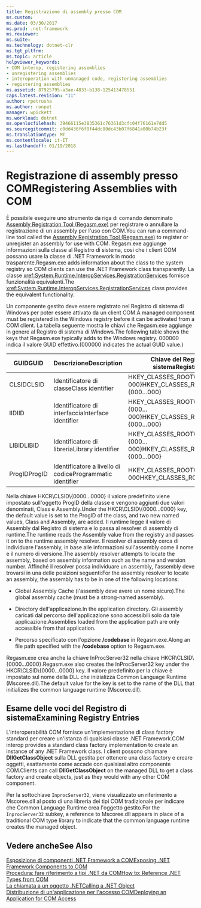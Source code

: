 ```yaml
---
title: Registrazione di assembly presso COM
ms.custom: 
ms.date: 03/30/2017
ms.prod: .net-framework
ms.reviewer: 
ms.suite: 
ms.technology: dotnet-clr
ms.tgt_pltfrm: 
ms.topic: article
helpviewer_keywords:
- COM interop, registering assemblies
- unregistering assemblies
- interoperation with unmanaged code, registering assemblies
- registering assemblies
ms.assetid: 87925795-a3ae-4833-b138-125413478551
caps.latest.revision: "11"
author: rpetrusha
ms.author: ronpet
manager: wpickett
ms.workload: dotnet
ms.openlocfilehash: 39466115e3835361c76361d3cfc04f76161e7dd5
ms.sourcegitcommit: c0dd436f6f8f44dc80dc43b07f6841a00b74b23f
ms.translationtype: MT
ms.contentlocale: it-IT
ms.lasthandoff: 01/19/2018
---
```

# <a name="registering-assemblies-with-com"></a><span data-ttu-id="1598b-102">Registrazione di assembly presso COM</span><span class="sxs-lookup"><span data-stu-id="1598b-102">Registering Assemblies with COM</span></span>
<span data-ttu-id="1598b-103">È possibile eseguire uno strumento da riga di comando denominato [Assembly Registration Tool (Regasm.exe)](../../../docs/framework/tools/regasm-exe-assembly-registration-tool.md) per registrare o annullare la registrazione di un assembly per l'uso con COM.</span><span class="sxs-lookup"><span data-stu-id="1598b-103">You can run a command-line tool called the [Assembly Registration Tool (Regasm.exe)](../../../docs/framework/tools/regasm-exe-assembly-registration-tool.md) to register or unregister an assembly for use with COM.</span></span> <span data-ttu-id="1598b-104">Regasm.exe aggiunge informazioni sulla classe al Registro di sistema, così che i client COM possano usare la classe di .NET Framework in modo trasparente.</span><span class="sxs-lookup"><span data-stu-id="1598b-104">Regasm.exe adds information about the class to the system registry so COM clients can use the .NET Framework class transparently.</span></span> <span data-ttu-id="1598b-105">La classe <xref:System.Runtime.InteropServices.RegistrationServices> fornisce funzionalità equivalenti.</span><span class="sxs-lookup"><span data-stu-id="1598b-105">The <xref:System.Runtime.InteropServices.RegistrationServices> class provides the equivalent functionality.</span></span>  
  
 <span data-ttu-id="1598b-106">Un componente gestito deve essere registrato nel Registro di sistema di Windows per poter essere attivato da un client COM.</span><span class="sxs-lookup"><span data-stu-id="1598b-106">A managed component must be registered in the Windows registry before it can be activated from a COM client.</span></span> <span data-ttu-id="1598b-107">La tabella seguente mostra le chiavi che Regasm.exe aggiunge in genere al Registro di sistema di Windows.</span><span class="sxs-lookup"><span data-stu-id="1598b-107">The following table shows the keys that Regasm.exe typically adds to the Windows registry.</span></span> <span data-ttu-id="1598b-108">000000 indica il valore GUID effettivo.</span><span class="sxs-lookup"><span data-stu-id="1598b-108">(000000 indicates the actual GUID value.)</span></span>  
  
|<span data-ttu-id="1598b-109">GUID</span><span class="sxs-lookup"><span data-stu-id="1598b-109">GUID</span></span>|<span data-ttu-id="1598b-110">Descrizione</span><span class="sxs-lookup"><span data-stu-id="1598b-110">Description</span></span>|<span data-ttu-id="1598b-111">Chiave del Registro di sistema</span><span class="sxs-lookup"><span data-stu-id="1598b-111">Registry key</span></span>|  
|----------|-----------------|------------------|  
|<span data-ttu-id="1598b-112">CLSID</span><span class="sxs-lookup"><span data-stu-id="1598b-112">CLSID</span></span>|<span data-ttu-id="1598b-113">Identificatore di classe</span><span class="sxs-lookup"><span data-stu-id="1598b-113">Class identifier</span></span>|<span data-ttu-id="1598b-114">HKEY_CLASSES_ROOT\CLSID\\{000…000}</span><span class="sxs-lookup"><span data-stu-id="1598b-114">HKEY_CLASSES_ROOT\CLSID\\{000…000}</span></span>|  
|<span data-ttu-id="1598b-115">IID</span><span class="sxs-lookup"><span data-stu-id="1598b-115">IID</span></span>|<span data-ttu-id="1598b-116">Identificatore di interfaccia</span><span class="sxs-lookup"><span data-stu-id="1598b-116">Interface identifier</span></span>|<span data-ttu-id="1598b-117">HKEY_CLASSES_ROOT\Interface\\{000…000}</span><span class="sxs-lookup"><span data-stu-id="1598b-117">HKEY_CLASSES_ROOT\Interface\\{000…000}</span></span>|  
|<span data-ttu-id="1598b-118">LIBID</span><span class="sxs-lookup"><span data-stu-id="1598b-118">LIBID</span></span>|<span data-ttu-id="1598b-119">Identificatore di libreria</span><span class="sxs-lookup"><span data-stu-id="1598b-119">Library identifier</span></span>|<span data-ttu-id="1598b-120">HKEY_CLASSES_ROOT\TypeLib\\{000…000}</span><span class="sxs-lookup"><span data-stu-id="1598b-120">HKEY_CLASSES_ROOT\TypeLib\\{000…000}</span></span>|  
|<span data-ttu-id="1598b-121">ProgID</span><span class="sxs-lookup"><span data-stu-id="1598b-121">ProgID</span></span>|<span data-ttu-id="1598b-122">Identificatore a livello di codice</span><span class="sxs-lookup"><span data-stu-id="1598b-122">Programmatic identifier</span></span>|<span data-ttu-id="1598b-123">HKEY_CLASSES_ROOT\000…000</span><span class="sxs-lookup"><span data-stu-id="1598b-123">HKEY_CLASSES_ROOT\000…000</span></span>|  
  
 <span data-ttu-id="1598b-124">Nella chiave HKCR\CLSID\\{0000…0000} il valore predefinito viene impostato sull'oggetto ProgID della classe e vengono aggiunti due valori denominati, Class e Assembly.</span><span class="sxs-lookup"><span data-stu-id="1598b-124">Under the HKCR\CLSID\\{0000…0000} key, the default value is set to the ProgID of the class, and two new named values, Class and Assembly, are added.</span></span> <span data-ttu-id="1598b-125">Il runtime legge il valore di Assembly dal Registro di sistema e lo passa al resolver di assembly di runtime.</span><span class="sxs-lookup"><span data-stu-id="1598b-125">The runtime reads the Assembly value from the registry and passes it on to the runtime assembly resolver.</span></span> <span data-ttu-id="1598b-126">Il resolver di assembly cerca di individuare l'assembly, in base alle informazioni sull'assembly come il nome e il numero di versione.</span><span class="sxs-lookup"><span data-stu-id="1598b-126">The assembly resolver attempts to locate the assembly, based on assembly information such as the name and version number.</span></span> <span data-ttu-id="1598b-127">Affinché il resolver possa individuare un assembly, l'assembly deve trovarsi in una delle posizioni seguenti:</span><span class="sxs-lookup"><span data-stu-id="1598b-127">For the assembly resolver to locate an assembly, the assembly has to be in one of the following locations:</span></span>  
  
-   <span data-ttu-id="1598b-128">Global Assembly Cache (l'assembly deve avere un nome sicuro).</span><span class="sxs-lookup"><span data-stu-id="1598b-128">The global assembly cache (must be a strong-named assembly).</span></span>  
  
-   <span data-ttu-id="1598b-129">Directory dell'applicazione.</span><span class="sxs-lookup"><span data-stu-id="1598b-129">In the application directory.</span></span> <span data-ttu-id="1598b-130">Gli assembly caricati dal percorso dell'applicazione sono accessibili solo da tale applicazione.</span><span class="sxs-lookup"><span data-stu-id="1598b-130">Assemblies loaded from the application path are only accessible from that application.</span></span>  
  
-   <span data-ttu-id="1598b-131">Percorso specificato con l'opzione **/codebase** in Regasm.exe.</span><span class="sxs-lookup"><span data-stu-id="1598b-131">Along an file path specified with the **/codebase** option to Regasm.exe.</span></span>  
  
 <span data-ttu-id="1598b-132">Regasm.exe crea anche la chiave InProcServer32 nella chiave HKCR\CLSID\\{0000…0000}.</span><span class="sxs-lookup"><span data-stu-id="1598b-132">Regasm.exe also creates the InProcServer32 key under the HKCR\CLSID\\{0000…0000} key.</span></span> <span data-ttu-id="1598b-133">Il valore predefinito per la chiave è impostato sul nome della DLL che inizializza Common Language Runtime (Mscoree.dll).</span><span class="sxs-lookup"><span data-stu-id="1598b-133">The default value for the key is set to the name of the DLL that initializes the common language runtime (Mscoree.dll).</span></span>  
  
## <a name="examining-registry-entries"></a><span data-ttu-id="1598b-134">Esame delle voci del Registro di sistema</span><span class="sxs-lookup"><span data-stu-id="1598b-134">Examining Registry Entries</span></span>  
 <span data-ttu-id="1598b-135">L'interoperabilità COM fornisce un'implementazione di class factory standard per creare un'istanza di qualsiasi classe .NET Framework.</span><span class="sxs-lookup"><span data-stu-id="1598b-135">COM interop provides a standard class factory implementation to create an instance of any .NET Framework class.</span></span> <span data-ttu-id="1598b-136">I client possono chiamare **DllGetClassObject** sulla DLL gestita per ottenere una class factory e creare oggetti, esattamente come accade con qualsiasi altro componente COM.</span><span class="sxs-lookup"><span data-stu-id="1598b-136">Clients can call **DllGetClassObject** on the managed DLL to get a class factory and create objects, just as they would with any other COM component.</span></span>  
  
 <span data-ttu-id="1598b-137">Per la sottochiave `InprocServer32`, viene visualizzato un riferimento a Mscoree.dll al posto di una libreria dei tipi COM tradizionale per indicare che Common Language Runtime crea l'oggetto gestito.</span><span class="sxs-lookup"><span data-stu-id="1598b-137">For the `InprocServer32` subkey, a reference to Mscoree.dll appears in place of a traditional COM type library to indicate that the common language runtime creates the managed object.</span></span>  
  
## <a name="see-also"></a><span data-ttu-id="1598b-138">Vedere anche</span><span class="sxs-lookup"><span data-stu-id="1598b-138">See Also</span></span>  
 [<span data-ttu-id="1598b-139">Esposizione di componenti .NET Framework a COM</span><span class="sxs-lookup"><span data-stu-id="1598b-139">Exposing .NET Framework Components to COM</span></span>](../../../docs/framework/interop/exposing-dotnet-components-to-com.md)  
 [<span data-ttu-id="1598b-140">Procedura: fare riferimento a tipi .NET da COM</span><span class="sxs-lookup"><span data-stu-id="1598b-140">How to: Reference .NET Types from COM</span></span>](../../../docs/framework/interop/how-to-reference-net-types-from-com.md)  
 [<span data-ttu-id="1598b-141">La chiamata a un oggetto .NET</span><span class="sxs-lookup"><span data-stu-id="1598b-141">Calling a .NET Object</span></span>](http://msdn.microsoft.com/library/40c9626c-aea6-4bad-b8f0-c1de462efd33)  
 [<span data-ttu-id="1598b-142">Distribuzione di un'applicazione per l'accesso COM</span><span class="sxs-lookup"><span data-stu-id="1598b-142">Deploying an Application for COM Access</span></span>](http://msdn.microsoft.com/library/fb63564c-c1b9-4655-a094-a235625882ce)
